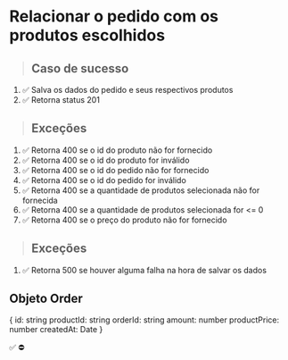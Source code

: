 # Relacionar o pedido com os produtos escolhidos

> ## Caso de sucesso

1. ✅ Salva os dados do pedido e seus respectivos produtos
2. ✅ Retorna status 201

> ## Exceções
1. ✅ Retorna 400 se o id do produto não for fornecido
2. ✅ Retorna 400 se o id do produto for inválido
3. ✅ Retorna 400 se o id do pedido não for fornecido
4. ✅ Retorna 400 se o id do pedido for inválido
5. ✅ Retorna 400 se a quantidade de produtos selecionada não for fornecida
6. ✅ Retorna 400 se a quantidade de produtos selecionada for <= 0
7. ✅ Retorna 400 se o preço do produto não for fornecido

> ## Exceções
1. ✅ Retorna 500 se houver alguma falha na hora de salvar os dados


## Objeto Order
{
  id: string
  productId: string
  orderId: string
  amount: number
  productPrice: number
  createdAt: Date
}

✅
⛔
